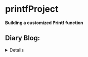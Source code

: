 # printfProject

**Building a customized Printf function**

## Diary Blog:
<details>
	<h5>
	<summary>
	0 Meet (12/03/21)
	      <li> Planned step modules for printf</li>
	      <li> Addeda minimun Header</li>
	</h5>
	</summary>
